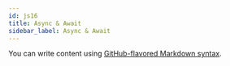 ```yaml
---
id: js16
title: Async & Await
sidebar_label: Async & Await
---
```


You can write content using [GitHub-flavored Markdown syntax](https://github.github.com/gfm/).
